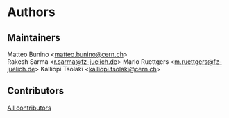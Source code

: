 # Authors

## Maintainers

Matteo Bunino \<matteo.bunino@cern.ch\>  
Rakesh Sarma \<r.sarma@fz-juelich.de\>
Mario Ruettgers \<m.ruettgers@fz-juelich.de\>
Kalliopi Tsolaki \<kalliopi.tsolaki@cern.ch\>

## Contributors

[All contributors](https://github.com/interTwin-eu/T6.5-AI-and-ML/graphs/contributors)
